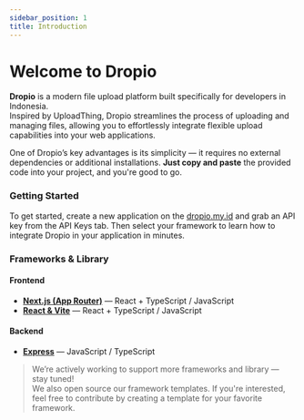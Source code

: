 ```yaml
---
sidebar_position: 1
title: Introduction
---
```


# Welcome to Dropio

**Dropio** is a modern file upload platform built specifically for developers in Indonesia.  
Inspired by UploadThing, Dropio streamlines the process of uploading and managing files, allowing you to effortlessly integrate flexible upload capabilities into your web applications.

One of Dropio’s key advantages is its simplicity — it requires no external dependencies or additional installations. **Just copy and paste** the provided code into your project, and you're good to go.



### Getting Started

To get started, create a new application on the [dropio.my.id](https://www.dropio.my.id) and grab an API key from the API Keys tab. Then select your framework to learn how to integrate Dropio in your application in minutes.

### Frameworks & Library

#### Frontend

- **[Next.js (App Router)](#)** — React + TypeScript / JavaScript
- **[React & Vite](#)** — React + TypeScript / JavaScript

#### Backend

- **[Express](#)** — JavaScript / TypeScript

> We’re actively working to support more frameworks and library — stay tuned!  
We also open source our framework templates. If you're interested, feel free to contribute by creating a template for your favorite framework.


